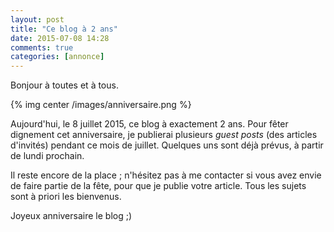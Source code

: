 ```yaml
---
layout: post
title: "Ce blog à 2 ans"
date: 2015-07-08 14:28
comments: true
categories: [annonce]
---
```


Bonjour à toutes et à tous.

{% img center /images/anniversaire.png %}

Aujourd'hui, le 8 juillet 2015, ce blog à
exactement 2 ans. Pour fêter dignement cet anniversaire, je publierai
plusieurs *guest posts* (des articles d'invités) pendant ce mois de juillet.
Quelques uns sont déjà prévus, à partir de lundi prochain.

Il reste encore de la place ; n'hésitez pas à me contacter si vous avez
envie de faire partie de la fête, pour que je publie votre article. Tous les
sujets sont à priori les bienvenus.

<!-- more -->

Joyeux anniversaire le blog ;)
